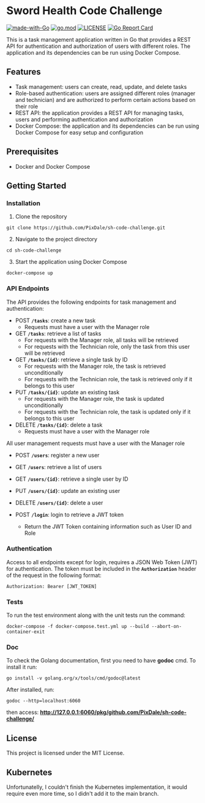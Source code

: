 # Sword Health Code Challenge

[![made-with-Go](https://img.shields.io/badge/Made%20with-Go-1f425f.svg)](http://golang.org)
[![go.mod](https://img.shields.io/github/go-mod/go-version/PixDale/sh-code-challenge/main)](go.mod)
[![LICENSE](https://img.shields.io/github/license/PixDale/sh-code-challenge)](LICENSE)
[![Go Report Card](https://goreportcard.com/badge/github.com/PixDale/sh-code-challenge)](https://goreportcard.com/report/github.com/PixDale/sh-code-challenge)

This is a task management application written in Go that provides a REST API for authentication and authorization of users with different roles. The application and its dependencies can be run using Docker Compose.

## **Features**

- Task management: users can create, read, update, and delete tasks
- Role-based authentication: users are assigned different roles (manager and technician) and are authorized to perform certain actions based on their role
- REST API: the application provides a REST API for managing tasks, users and performing authentication and authorization
- Docker Compose: the application and its dependencies can be run using Docker Compose for easy setup and configuration

## **Prerequisites**

- Docker and Docker Compose

## **Getting Started**

### **Installation**

1. Clone the repository

```
git clone https://github.com/PixDale/sh-code-challenge.git
```

2. Navigate to the project directory

```
cd sh-code-challenge
```

3. Start the application using Docker Compose

```
docker-compose up
```

### **API Endpoints**

The API provides the following endpoints for task management and authentication:

- POST **`/tasks`**: create a new task
    - Requests must have a user with the Manager role
- GET **`/tasks`**: retrieve a list of tasks
    - For requests with the Manager role, all tasks will be retrieved
    - For requests with the Technician role, only the task from this user will be retrieved
- GET **`/tasks/{id}`**: retrieve a single task by ID
    - For requests with the Manager role, the task is retrieved unconditionally
    - For requests with the Technician role, the task is retrieved only if it belongs to this user
- PUT **`/tasks/{id}`**: update an existing task
    - For requests with the Manager role, the task is updated unconditionally
    - For requests with the Technician role, the task is updated only if it belongs to this user
- DELETE **`/tasks/{id}`**: delete a task
    - Requests must have a user with the Manager role

All user management requests must have a user with the Manager role

- POST **`/users`**: register a new user
- GET **`/users`**: retrieve a list of users
- GET **`/users/{id}`**: retrieve a single user by ID
- PUT **`/users/{id}`**: update an existing user
- DELETE **`/users/{id}`**: delete a user

- POST **`/login`**: login to retrieve a JWT token
    - Return the JWT Token containing information such as User ID and Role

### **Authentication**

Access to all endpoints except for login, requires a JSON Web Token (JWT) for authentication. The token must be included in the **`Authorization`** header of the request in the following format:

```
Authorization: Bearer [JWT_TOKEN]
```
### **Tests**
To run the test environment along with the unit tests run the command:
```
docker-compose -f docker-compose.test.yml up --build --abort-on-container-exit
```

### **Doc**
To check the Golang documentation, first you need to have **godoc** cmd. To install it run:
```
go install -v golang.org/x/tools/cmd/godoc@latest
```

After installed, run:
```
godoc --http=localhost:6060
```
then access: **http://127.0.0.1:6060/pkg/github.com/PixDale/sh-code-challenge/**

## **License**

This project is licensed under the MIT License.

## **Kubernetes**
Unfortunatelly, I couldn't finish the Kubernetes implementation, it would require even more time, so I didn't add it to the main branch.
